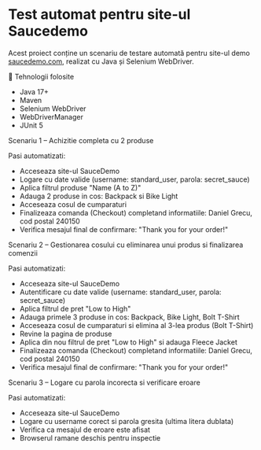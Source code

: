 # Test automat pentru site-ul Saucedemo 

Acest proiect conține un scenariu de testare automată pentru site-ul demo [saucedemo.com](https://www.saucedemo.com), realizat cu Java și Selenium WebDriver.

🔧 Tehnologii folosite

- Java 17+
- Maven
- Selenium WebDriver
- WebDriverManager
- JUnit 5

Scenariu 1 –  Achizitie completa cu 2 produse

Pasi automatizati:
- Acceseaza site-ul SauceDemo
- Logare cu date valide (username: standard_user, parola: secret_sauce)
- Aplica filtrul produse "Name (A to Z)"
- Adauga 2 produse in cos: Backpack si Bike Light
- Acceseaza cosul de cumparaturi
- Finalizeaza comanda (Checkout) completand informatiile: Daniel Grecu, cod postal 240150
- Verifica mesajul final de confirmare: "Thank you for your order!"


Scenariu 2 – Gestionarea cosului cu eliminarea unui produs si finalizarea comenzii

Pasi automatizati:
- Acceseaza site-ul SauceDemo
- Autentificare cu date valide (username: standard_user, parola: secret_sauce)
- Aplica filtrul de pret "Low to High"
- Adauga primele 3 produse in cos: Backpack, Bike Light, Bolt T-Shirt
- Acceseaza cosul de cumparaturi si elimina al 3-lea produs (Bolt T-Shirt)
- Revine la pagina de produse
- Aplica din nou filtrul de pret "Low to High" si adauga Fleece Jacket
- Finalizeaza comanda (Checkout) completand informatiile: Daniel Grecu, cod postal 240150
- Verifica mesajul final de confirmare: "Thank you for your order!"


 Scenariu 3 – Logare cu parola incorecta si verificare eroare

 Pasi automatizati:
- Acceseaza site-ul SauceDemo
- Logare cu username corect si parola gresita (ultima litera dublata)
- Verifica ca mesajul de eroare este afisat
- Browserul ramane deschis pentru inspectie
